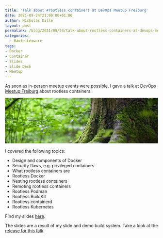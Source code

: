 ```yaml
---
title: 'Talk about #rootless containers at DevOps Meetup Freiburg'
date: 2021-09-24T21:00:00+01:00
author: Nicholas Dille
layout: post
permalink: /blog/2021/09/24/talk-about-rootless-containers-at-devops-meetup-freiburg/
categories:
  - Haufe-Lexware
tags:
- Docker
- Container
- Slides
- Slide Deck
- Meetup
---
```

As soon as in-person meetup events were possible, I gave a talk at [DevOps Meetup Freiburg](https://www.meetup.com/de-DE/DevOps-Freiburg/events/280512257) about rootless containers.

<img src="/media/2021/09/forest-2599720_640.jpg" style="object-fit: cover; object-position: center 30%; width: 100%; height: 150px;" />

<!--more-->

I covered the following topics:

- Design and components of Docker
- Security flaws, e.g. privileged containers
- What rootless containers are
- Rootless Docker
- Nesting rootless containers
- Remoting rootless containers
- Rootless Podman
- Rootless BuildKit
- Rootless containerd
- Rootless Kubernetes

Find my slides [here](https://dille.name/slides/2021-09-23/DevOps-Meetup-Rootless-Containers.html).

The slides are a result of my slide and demo build system. Take a look at the [release for this talk](https://github.com/nicholasdille/container-slides/releases/tag/20210923.1).
